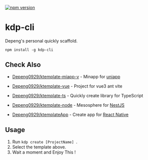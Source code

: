 [![npm version](https://badge.fury.io/js/kdp-cli.svg)](https://badge.fury.io/js/kdp-cli)

# kdp-cli
Depeng's personal quickly scaffold.

```shell
npm install -g kdp-cli
```

## Check Also
* [Depeng0929/ktemplate-miapp-v](https://github.com/Depeng0929/ktemplate-miapp-v) - Minapp for [uniapp](https://uniapp.dcloud.net.cn/)

* [Depeng0929/ktemplate-vue](https://github.com/Depeng0929/ktemplate-vue) - Project for vue3 ant vite

* [Depeng0929/ktemplate-ts](https://github.com/Depeng0929/ktemplate-ts) - Quickly create library for TypeScript

* [Depeng0929/ktemplate-node](https://github.com/Depeng0929/ktemplate-node) - Mesosphere for [NestJS](https://nestjs.com/)

* [Depeng0929/ktemplateApp](https://github.com/Depeng0929/ktemplateApp) - Create app for [React Native](https://reactnative.dev/)

## Usage

1. Run `kdp create [ProjectName] `.
2. Select the template above.
3. Wait a moment and Enjoy This !

